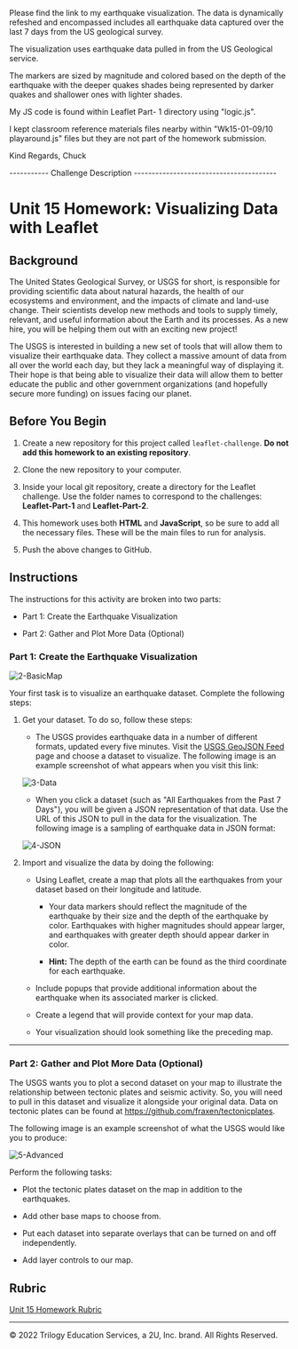 Please find the link to my earthquake visualization.  The data is dynamically refeshed and encompassed includes all earthquake data captured over the last 7 days from the US geological survey. 

The visualization uses earthquake data pulled in from the US Geological service.

The markers are sized by magnitude and colored based on the depth of the earthquake with the deeper quakes shades being represented by darker quakes and shallower ones with lighter shades.

My JS code is found within Leaflet Part- 1 directory using "logic.js".

I kept classroom reference materials files nearby within "Wk15-01-09/10 playaround.js" files but they are not part of the homework submission.

Kind Regards,
Chuck



----------- Challenge Description ----------------------------------------

# Unit 15 Homework: Visualizing Data with Leaflet

## Background

The United States Geological Survey, or USGS for short, is responsible for providing scientific data about natural hazards, the health of our ecosystems and environment, and the impacts of climate and land-use change. Their scientists develop new methods and tools to supply timely, relevant, and useful information about the Earth and its processes. As a new hire, you will be helping them out with an exciting new project!

The USGS is interested in building a new set of tools that will allow them to visualize their earthquake data. They collect a massive amount of data from all over the world each day, but they lack a meaningful way of displaying it. Their hope is that being able to visualize their data will allow them to better educate the public and other government organizations (and hopefully secure more funding) on issues facing our planet.

## Before You Begin

1. Create a new repository for this project called `leaflet-challenge`. **Do not add this homework to an existing repository**.

2. Clone the new repository to your computer.

3. Inside your local git repository, create a directory for the Leaflet challenge. Use the folder names to correspond to the challenges: **Leaflet-Part-1** and **Leaflet-Part-2**.

4. This homework uses both **HTML** and **JavaScript**, so be sure to add all the necessary files. These will be the main files to run for analysis.

5. Push the above changes to GitHub.

## Instructions

The instructions for this activity are broken into two parts: 

* Part 1: Create the Earthquake Visualization 

* Part 2: Gather and Plot More Data (Optional)

### Part 1: Create the Earthquake Visualization

![2-BasicMap](Images/2-BasicMap.png)

Your first task is to visualize an earthquake dataset. Complete the following steps:

1. Get your dataset. To do so, follow these steps: 

   * The USGS provides earthquake data in a number of different formats, updated every five minutes. Visit the [USGS GeoJSON Feed](http://earthquake.usgs.gov/earthquakes/feed/v1.0/geojson.php) page and choose a dataset to visualize. The following image is an example screenshot of what appears when you visit this link:

   ![3-Data](Images/3-Data.png)

    * When you click a dataset (such as "All Earthquakes from the Past 7 Days"), you will be given a JSON representation of that data. Use the URL of this JSON to pull in the data for the visualization. The following image is a sampling of earthquake data in JSON format:

   ![4-JSON](Images/4-JSON.png)

2. Import and visualize the data by doing the following: 

   * Using Leaflet, create a map that plots all the earthquakes from your dataset based on their longitude and latitude.

       *  Your data markers should reflect the magnitude of the earthquake by their size and the depth of the earthquake by color. Earthquakes with higher magnitudes should appear larger, and earthquakes with greater depth should appear darker in color.

       * **Hint:** The depth of the earth can be found as the third coordinate for each earthquake.

   * Include popups that provide additional information about the earthquake when its associated marker is clicked.

   * Create a legend that will provide context for your map data.

   * Your visualization should look something like the preceding map.

- - -

### Part 2: Gather and Plot More Data (Optional)

The USGS wants you to plot a second dataset on your map to illustrate the relationship between tectonic plates and seismic activity. So, you will need to pull in this dataset and visualize it alongside your original data. Data on tectonic plates can be found at <https://github.com/fraxen/tectonicplates>.

The following image is an example screenshot of what the USGS would like you to produce:

![5-Advanced](Images/5-Advanced.png)

Perform the following tasks: 

* Plot the tectonic plates dataset on the map in addition to the earthquakes.

* Add other base maps to choose from.

* Put each dataset into separate overlays that can be turned on and off independently.

* Add layer controls to our map.

## Rubric

[Unit 15 Homework Rubric](https://docs.google.com/document/d/1kDNeT4a54ik_AZrHYN3LmVMqH0hDuiwbK2h5lHNxumQ/edit?usp=sharing)

___
© 2022 Trilogy Education Services, a 2U, Inc. brand. All Rights Reserved.
